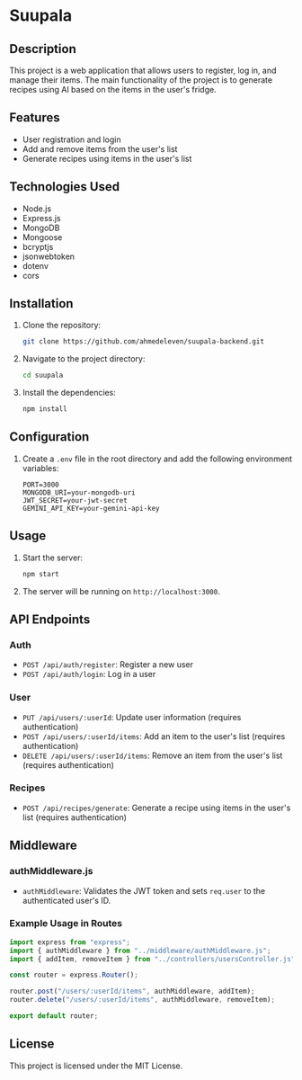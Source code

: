# Suupala

## Description

This project is a web application that allows users to register, log in, and manage their items. The main functionality of the project is to generate recipes using AI based on the items in the user's fridge.

## Features

- User registration and login
- Add and remove items from the user's list
- Generate recipes using items in the user's list

## Technologies Used

- Node.js
- Express.js
- MongoDB
- Mongoose
- bcryptjs
- jsonwebtoken
- dotenv
- cors

## Installation

1. Clone the repository:

   ```bash
   git clone https://github.com/ahmedeleven/suupala-backend.git
   ```

2. Navigate to the project directory:
   ```bash
   cd suupala
   ```
3. Install the dependencies:
   ```bash
   npm install
   ```

## Configuration

1. Create a `.env` file in the root directory and add the following environment variables:
   ```
   PORT=3000
   MONGODB_URI=your-mongodb-uri
   JWT_SECRET=your-jwt-secret
   GEMINI_API_KEY=your-gemini-api-key
   ```

## Usage

1. Start the server:
   ```bash
   npm start
   ```
2. The server will be running on `http://localhost:3000`.

## API Endpoints

### Auth

- `POST /api/auth/register`: Register a new user
- `POST /api/auth/login`: Log in a user

### User

- `PUT /api/users/:userId`: Update user information (requires authentication)
- `POST /api/users/:userId/items`: Add an item to the user's list (requires authentication)
- `DELETE /api/users/:userId/items`: Remove an item from the user's list (requires authentication)

### Recipes

- `POST /api/recipes/generate`: Generate a recipe using items in the user's list (requires authentication)

## Middleware

### authMiddleware.js

- `authMiddleware`: Validates the JWT token and sets `req.user` to the authenticated user's ID.

### Example Usage in Routes

```javascript
import express from "express";
import { authMiddleware } from "../middleware/authMiddleware.js";
import { addItem, removeItem } from "../controllers/usersController.js";

const router = express.Router();

router.post("/users/:userId/items", authMiddleware, addItem);
router.delete("/users/:userId/items", authMiddleware, removeItem);

export default router;
```

## License

This project is licensed under the MIT License.
